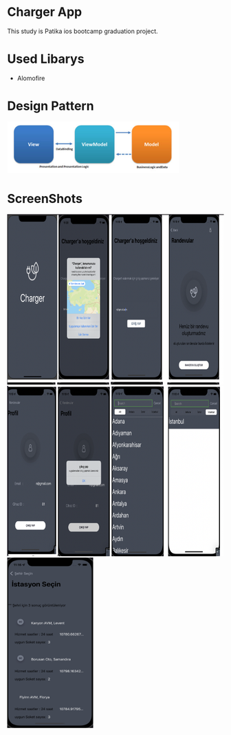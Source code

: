 # Charger App



This study is Patika ios bootcamp graduation project.

# Used Libarys

- Alomofire

# Design Pattern

<img src="https://github.com/nazlicancay/Charger/blob/main/Design%20Pattern.jpeg" width="400" height="120">


# ScreenShots

<img src="https://github.com/nazlicancay/Charger/blob/main/Ekran%20Resmi%202022-07-18%2000.22.52.png" width="800" height="395">
<img src= "https://github.com/nazlicancay/Charger/blob/main/Ekran%20Resmi%202022-07-18%2000.23.12.png" width="800" height="395">
<img src="https://github.com/nazlicancay/Charger/blob/main/Ekran%20Resmi%202022-07-17%2023.16.28.png" width="200" height="395">





